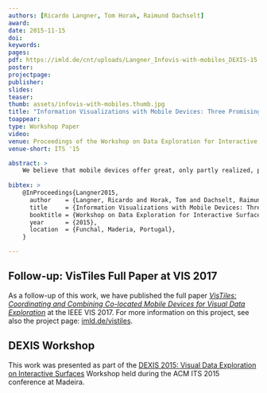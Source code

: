 ```yaml
---
authors: [Ricardo Langner, Tom Horak, Raimund Dachselt]
award:
date: 2015-11-15
doi:
keywords:
pages:
pdf: https://imld.de/cnt/uploads/Langner_Infovis-with-mobiles_DEXIS-15.pdf
poster:
projectpage:
publisher:
slides:
teaser:
thumb: assets/infovis-with-mobiles.thumb.jpg
title: "Information Visualizations with Mobile Devices: Three Promising Aspects"
toappear:
type: Workshop Paper
video:
venue: Proceedings of the Workshop on Data Exploration for Interactive Surfaces (DEXIS 2015)
venue-short: ITS '15

abstract: >
    We believe that mobile devices offer great, only partly realized, potential in the context of both personal and professional information visualization. In this position paper, we outline three important and promising aspects of information visualization with mobile devices: the development of a consistent multi-touch interaction framework that can be applied to a variety of visualization techniques; the combination of common touch input with advanced spatial input techniques; and the usage of the spatial arrangement of multiple, co-located mobile devices. We explore these aspects by highlighting important questions and major challenges. Furthermore, we present several approaches and early concepts which illustrate our ongoing investigations in this field of research.
    
bibtex: >
    @InProceedings{Langner2015,
      author    = {Langner, Ricardo and Horak, Tom and Dachselt, Raimund},
      title     = {Information Visualizations with Mobile Devices: Three Promising Aspects},
      booktitle = {Workshop on Data Exploration for Interactive Surfaces DEXIS 2015},
      year      = {2015},
      location  = {Funchal, Maderia, Portugal},
    }

---
```


## Follow-up: VisTiles Full Paper at VIS 2017
As a follow-up of this work, we have published the full paper [*VisTiles: Coordinating and Combining Co-located Mobile Devices for Visual Data Exploration*](/publications/2018/vistiles/) at the IEEE VIS 2017.
For more information on this project, see also the project page: [imld.de/vistiles](https://imld.de/vistiles).

## DEXIS Workshop
This work was presented as part of the [DEXIS 2015: Visual Data Exploration on Interactive Surfaces](https://dl.acm.org/citation.cfm?id=2817721.2835068) Workshop held during the ACM ITS 2015 conference at Madeira.